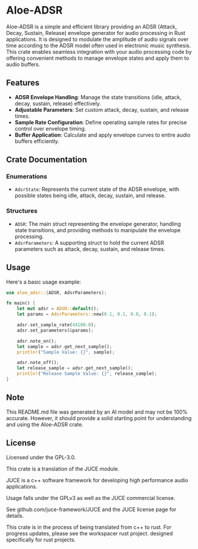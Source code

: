 # Aloe-ADSR

Aloe-ADSR is a simple and efficient library providing an ADSR (Attack, Decay, Sustain, Release) envelope generator for audio processing in Rust applications. It is designed to modulate the amplitude of audio signals over time according to the ADSR model often used in electronic music synthesis. This crate enables seamless integration with your audio processing code by offering convenient methods to manage envelope states and apply them to audio buffers.

## Features

- **ADSR Envelope Handling**: Manage the state transitions (idle, attack, decay, sustain, release) effectively.
- **Adjustable Parameters**: Set custom attack, decay, sustain, and release times.
- **Sample Rate Configuration**: Define operating sample rates for precise control over envelope timing.
- **Buffer Application**: Calculate and apply envelope curves to entire audio buffers efficiently.

## Crate Documentation
### Enumerations
- `AdsrState`: Represents the current state of the ADSR envelope, with possible states being idle, attack, decay, sustain, and release.

### Structures
- `ADSR`: The main struct representing the envelope generator, handling state transitions, and providing methods to manipulate the envelope processing.
- `AdsrParameters`: A supporting struct to hold the current ADSR parameters such as attack, decay, sustain, and release times.

## Usage
Here's a basic usage example:
```rust
use aloe_adsr::{ADSR, AdsrParameters};

fn main() {
    let mut adsr = ADSR::default();
    let params = AdsrParameters::new(0.1, 0.1, 0.8, 0.1);

    adsr.set_sample_rate(44100.0);
    adsr.set_parameters(&params);

    adsr.note_on();
    let sample = adsr.get_next_sample();
    println!("Sample Value: {}", sample);

    adsr.note_off();
    let release_sample = adsr.get_next_sample();
    println!("Release Sample Value: {}", release_sample);
}
```

## Note
This README.md file was generated by an AI model and may not be 100% accurate. However, it should provide a solid starting point for understanding and using the Aloe-ADSR crate.

## License
Licensed under the GPL-3.0.

This crate is a translation of the JUCE module.

JUCE is a c++ software framework for developing high performance audio applications.

Usage falls under the GPLv3 as well as the JUCE commercial license.

See github.com/juce-framework/JUCE and the JUCE license page for details.

This crate is in the process of being translated from c++ to rust. For progress updates, please see the workspacer rust project. designed specifically for rust projects.
